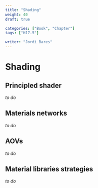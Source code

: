 ```yaml
---
title: "Shading"
weight: 40
draft: true

categories: ["Book", "Chapter"]
tags: ["H17.5"]

writer: "Jordi Bares"
---
```


# Shading

## Principled shader

_to do_

## Materials networks

_to do_

## AOVs

_to do_

## Material libraries strategies

_to do_
